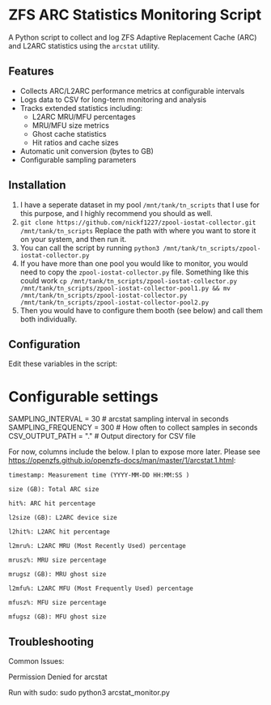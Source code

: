 # ZFS ARC Statistics Monitoring Script

A Python script to collect and log ZFS Adaptive Replacement Cache (ARC) and L2ARC statistics using the `arcstat` utility.

## Features

- Collects ARC/L2ARC performance metrics at configurable intervals
- Logs data to CSV for long-term monitoring and analysis
- Tracks extended statistics including:
  - L2ARC MRU/MFU percentages
  - MRU/MFU size metrics
  - Ghost cache statistics
  - Hit ratios and cache sizes
- Automatic unit conversion (bytes to GB)
- Configurable sampling parameters



## Installation

1. I have a seperate dataset in my pool `/mnt/tank/tn_scripts` that I use for this purpose, and I highly recommend you should as well.
2. `git clone https://github.com/nickf1227/zpool-iostat-collector.git /mnt/tank/tn_scripts` Replace the path with where you want to store it on your system, and then run it.
3. You can call the script by running `python3 /mnt/tank/tn_scripts/zpool-iostat-collector.py`
4. If you have more than one pool you would like to monitor, you would need to copy the `zpool-iostat-collector.py` file. Something like this could work `cp /mnt/tank/tn_scripts/zpool-iostat-collector.py /mnt/tank/tn_scripts/zpool-iostat-collector-pool1.py && mv /mnt/tank/tn_scripts/zpool-iostat-collector.py /mnt/tank/tn_scripts/zpool-iostat-collector-pool2.py`
5. Then you would have to configure them booth (see below) and call them both individually.

## Configuration
Edit these variables in the script:

# Configurable settings
SAMPLING_INTERVAL = 30          # arcstat sampling interval in seconds
SAMPLING_FREQUENCY = 300         # How often to collect samples in seconds
CSV_OUTPUT_PATH = "."           # Output directory for CSV file

For now, columns include the below. I plan to expose more later. Please see https://openzfs.github.io/openzfs-docs/man/master/1/arcstat.1.html:
```
timestamp: Measurement time (YYYY-MM-DD HH:MM:SS )

size (GB): Total ARC size

hit%: ARC hit percentage

l2size (GB): L2ARC device size

l2hit%: L2ARC hit percentage

l2mru%: L2ARC MRU (Most Recently Used) percentage

mrusz%: MRU size percentage

mrugsz (GB): MRU ghost size

l2mfu%: L2ARC MFU (Most Frequently Used) percentage

mfusz%: MFU size percentage

mfugsz (GB): MFU ghost size
```
## Troubleshooting
Common Issues:

Permission Denied for arcstat

Run with sudo: sudo python3 arcstat_monitor.py
